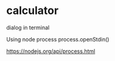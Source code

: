 # calculator

dialog in terminal

Using node process process.openStdin()


https://nodejs.org/api/process.html
